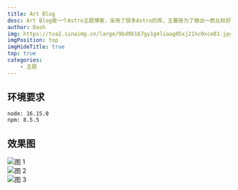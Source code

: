 ```yaml
---
title: Art Blog
desc: Art Blog是一个Astro主题博客，采用了很多Astro的库，主要是为了做出一款比较好看的技术类博客，目前暂处于开发阶段。
author: Dash
img: https://tva2.sinaimg.cn/large/9bd9b167gy1g4liaag05xj21hc0xce81.jpg
imgPosition: top
imgHideTitle: true
top: true
categories: 
    - 主题
---
```

## 环境要求
```
node: 16.15.0
npm: 8.5.5
```


## 效果图

![图 1](/article/ArtBlog_2022-08-28_28-19-45-12.png)  
![图 2](/article/ArtBlog_2022-08-28_28-19-48-53.png)  
![图 3](/article/ArtBlog_2022-08-28_28-19-49-14.png)  

